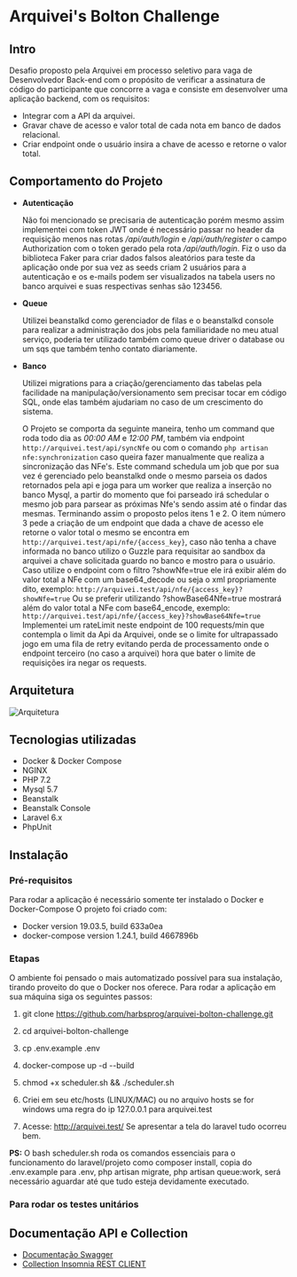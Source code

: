 # Arquivei's Bolton Challenge 

## Intro

Desafio proposto pela Arquivei em processo seletivo para vaga de Desenvolvedor Back-end com o propósito de verificar a assinatura de código do participante que concorre a vaga e consiste em desenvolver uma aplicação backend, com os requisitos:

- Integrar com a API da arquivei.
- Gravar chave de acesso e valor total de cada nota em banco de dados relacional.
- Criar endpoint onde o usuário insira a chave de acesso e retorne o valor total.

## Comportamento do Projeto
- **Autenticação**
	
	Não foi mencionado se precisaria de autenticação porém mesmo assim implementei com token JWT onde é necessário passar no header da requisição menos nas rotas */api/auth/login* e */api/auth/register* o campo Authorization com o token gerado pela rota */api/auth/login*. Fiz o uso da biblioteca Faker para criar dados falsos aleatórios para teste da aplicação onde por sua vez as seeds criam 2 usuários para a autenticação e os e-mails podem ser visualizados na tabela users no banco arquivei e suas respectivas senhas são 123456.

- **Queue**
	
	Utilizei beanstalkd como gerenciador de filas e o beanstalkd console para realizar a administração dos jobs pela familiaridade no meu atual serviço, poderia ter utilizado também como queue driver o database ou um sqs que também tenho contato diariamente.

- **Banco**
	
	Utilizei migrations para a criação/gerenciamento das tabelas pela facilidade na manipulação/versionamento sem precisar tocar em código SQL, onde elas também ajudariam no caso de um crescimento do sistema.

	O Projeto se comporta da seguinte maneira, tenho um command que roda todo dia as *00:00 AM*  e *12:00 PM*, também via endpoint `http://arquivei.test/api/syncNfe` ou com o comando `php artisan nfe:synchronization` caso queira fazer manualmente  que realiza a sincronização das NFe's. Este command schedula um job que por sua vez é gerenciado pelo beanstalkd onde o mesmo parseia os dados retornados pela api e joga para um worker que realiza a inserção no banco Mysql, a partir do momento que foi parseado irá schedular o mesmo job para parsear as próximas Nfe's sendo assim até o findar das mesmas. Terminando assim o proposto pelos itens 1 e 2.
O item número 3 pede a criação de um endpoint que dada a chave de acesso ele retorne o valor total o mesmo se encontra em `http://arquivei.test/api/nfe/{access_key}`, caso não tenha a chave informada no banco utilizo o Guzzle para requisitar ao sandbox da arquivei a chave solicitada  guardo no banco e mostro para o usuário. Caso utilize o endpoint com o filtro ?showNfe=true ele irá exibir além do valor total a NFe com um base64_decode ou seja o xml propriamente dito, exemplo: `http://arquivei.test/api/nfe/{access_key}?showNfe=true`
Ou se preferir utilizando ?showBase64Nfe=true mostrará além do valor total a NFe com base64_encode, exemplo:
`http://arquivei.test/api/nfe/{access_key}?showBase64Nfe=true`
Implementei um rateLimit neste endpoint de 100 requests/min que contempla o limit da Api da Arquivei, onde se o limite for ultrapassado jogo em uma fila de retry evitando perda de processamento onde o endpoint terceiro (no caso a arquivei) hora que bater o limite de requisições ira negar os requests.

## Arquitetura
![Arquitetura](https://raw.githubusercontent.com/harbsprog/arquivei-bolton-challenge/master/others/Arquitetura-Challenge.png)

## Tecnologias utilizadas

- Docker & Docker Compose
- NGINX
- PHP 7.2
- Mysql 5.7
- Beanstalk
- Beanstalk Console
- Laravel 6.x
- PhpUnit
## Instalação

### Pré-requisitos
Para rodar a aplicação é necessário somente ter instalado o Docker e Docker-Compose 
O projeto foi criado com:
- Docker version 19.03.5, build 633a0ea
- docker-compose version 1.24.1, build 4667896b

### Etapas
O ambiente foi pensado o mais automatizado possível para sua instalação, tirando proveito do que o Docker nos oferece. Para rodar a aplicação em sua máquina siga os seguintes passos:

1. git clone https://github.com/harbsprog/arquivei-bolton-challenge.git

2. cd arquivei-bolton-challenge

3. cp .env.example .env

4. docker-compose up -d --build

5. chmod +x scheduler.sh && ./scheduler.sh

6. Criei em seu etc/hosts (LINUX/MAC) ou no arquivo hosts se for windows uma regra do ip 127.0.0.1 para arquivei.test  

7. Acesse: http://arquivei.test/ Se apresentar a tela do laravel tudo ocorreu bem.


**PS:**  O bash scheduler.sh roda os comandos essenciais para o funcionamento do laravel/projeto como composer install, copia do .env.example para .env, php artisan migrate, php artisan queue:work, será necessário aguardar até que tudo esteja devidamente executado.

### Para rodar os testes unitários


## Documentação API e Collection

- [Documentação Swagger](https://app.swaggerhub.com/apis-docs/harbsprog/BoltonChallenge/1.0.0)
- [Collection Insomnia REST CLIENT](https://raw.githubusercontent.com/harbsprog/arquivei-bolton-challenge/master/others/BoltonChallenge.yaml)
